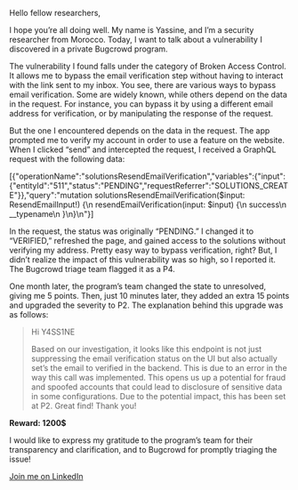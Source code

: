 Hello fellow researchers,

I hope you’re all doing well. My name is Yassine, and I’m a security researcher from Morocco. Today, I want to talk about a vulnerability I discovered in a private Bugcrowd program.

The vulnerability I found falls under the category of Broken Access Control. It allows me to bypass the email verification step without having to interact with the link sent to my inbox. You see, there are various ways to bypass email verification. Some are widely known, while others depend on the data in the request. For instance, you can bypass it by using a different email address for verification, or by manipulating the response of the request.

But the one I encountered depends on the data in the request. The app prompted me to verify my account in order to use a feature on the website. When I clicked “send” and intercepted the request, I received a GraphQL request with the following data:

[{"operationName":"solutionsResendEmailVerification","variables":{"input":{"entityId":"511","status":"PENDING","requestReferrer":"SOLUTIONS_CREATE"}},"query":"mutation solutionsResendEmailVerification($input: ResendEmailInput!) {\n resendEmailVerification(input: $input) {\n success\n __typename\n }\n}\n"}]

In the request, the status was originally “PENDING.” I changed it to “VERIFIED,” refreshed the page, and gained access to the solutions without verifying my address. Pretty easy way to bypass verification, right? But, I didn’t realize the impact of this vulnerability was so high, so I reported it. The Bugcrowd triage team flagged it as a P4.

One month later, the program’s team changed the state to unresolved, giving me 5 points. Then, just 10 minutes later, they added an extra 15 points and upgraded the severity to P2. The explanation behind this upgrade was as follows:

> Hi Y4SS1NE
> 
> Based on our investigation, it looks like this endpoint is not just suppressing the email verification status on the UI but also actually set’s the email to verified in the backend. This is due to an error in the way this call was implemented. This opens us up a potential for fraud and spoofed accounts that could lead to disclosure of sensitive data in some configurations. Due to the potential impact, this has been set at P2. Great find! Thank you!

**Reward: 1200$**

I would like to express my gratitude to the program’s team for their transparency and clarification, and to Bugcrowd for promptly triaging the issue!

[Join me on LinkedIn](https://www.linkedin.com/in/yassine-akrachli-519b63184/)

